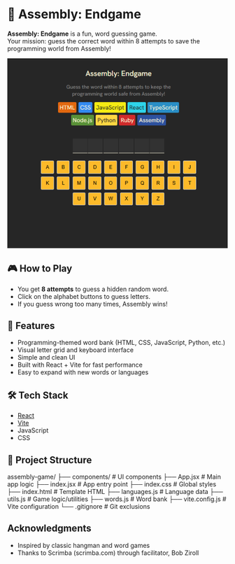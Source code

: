 # 🧩 Assembly: Endgame

**Assembly: Endgame** is a fun, word guessing game.  
Your mission: guess the correct word within 8 attempts to save the programming world from Assembly!

![Assembly Endgame Screenshot](./screenshot.png)

## 🎮 How to Play

- You get **8 attempts** to guess a hidden random word.
- Click on the alphabet buttons to guess letters.
- If you guess wrong too many times, Assembly wins!

## 🚀 Features

- Programming-themed word bank (HTML, CSS, JavaScript, Python, etc.)
- Visual letter grid and keyboard interface
- Simple and clean UI
- Built with React + Vite for fast performance
- Easy to expand with new words or languages

## 🛠️ Tech Stack

- [React](https://reactjs.org/)
- [Vite](https://vitejs.dev/)
- JavaScript
- CSS

## 📁 Project Structure

assembly-game/
├── components/ # UI components
├── App.jsx # Main app logic
├── index.jsx # App entry point
├── index.css # Global styles
├── index.html # Template HTML
├── languages.js # Language data
├── utils.js # Game logic/utilities
├── words.js # Word bank
├── vite.config.js # Vite configuration
└── .gitignore # Git exclusions

## Acknowledgments

- Inspired by classic hangman and word games
- Thanks to Scrimba (scrimba.com) through facilitator, Bob Ziroll
